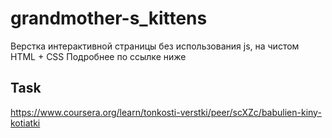 # grandmother-s_kittens

Верстка интерактивной страницы без использования js, на чистом HTML + CSS
Подробнее по ссылке ниже

## Task
https://www.coursera.org/learn/tonkosti-verstki/peer/scXZc/babulien-kiny-kotiatki